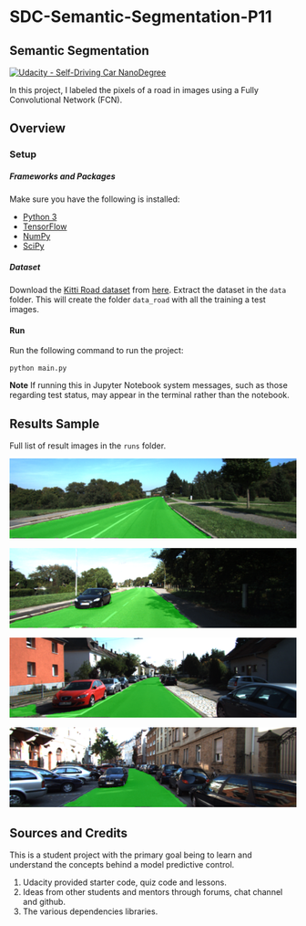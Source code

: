 # SDC-Semantic-Segmentation-P11

## Semantic Segmentation
[![Udacity - Self-Driving Car NanoDegree](https://s3.amazonaws.com/udacity-sdc/github/shield-carnd.svg)](http://www.udacity.com/drive)

In this project, I labeled the pixels of a road in images using a Fully Convolutional Network (FCN).


[//]: # (Image References)

[image1]: ./runs/1510550374.5057514/umm_000049.png "Sample Run Image 1"
[image2]: ./runs/1510550374.5057514/um_000060.png "Sample Run Image 2"
[image3]: ./runs/1510550374.5057514/uu_000026.png "Sample Run Image 3"
[image4]: ./runs/1510550374.5057514/uu_000095.png "Sample Run Image 4"

## Overview 

### Setup
##### Frameworks and Packages
Make sure you have the following is installed:
 - [Python 3](https://www.python.org/)
 - [TensorFlow](https://www.tensorflow.org/)
 - [NumPy](http://www.numpy.org/)
 - [SciPy](https://www.scipy.org/)
##### Dataset
Download the [Kitti Road dataset](http://www.cvlibs.net/datasets/kitti/eval_road.php) from [here](http://www.cvlibs.net/download.php?file=data_road.zip).  Extract the dataset in the `data` folder.  This will create the folder `data_road` with all the training a test images.

#### Run
Run the following command to run the project:
```
python main.py
```
**Note** If running this in Jupyter Notebook system messages, such as those regarding test status, may appear in the terminal rather than the notebook.

## Results Sample
Full list of result images in the `runs` folder.

![alt text][image1]

![alt text][image2]

![alt text][image3]

![alt text][image4]

## Sources and Credits
This is a student project with the primary goal being to learn and understand the concepts behind a model predictive control. 

1. Udacity provided starter code, quiz code and lessons.
2. Ideas from other students and mentors through forums, chat channel and github.
3. The various dependencies libraries.

